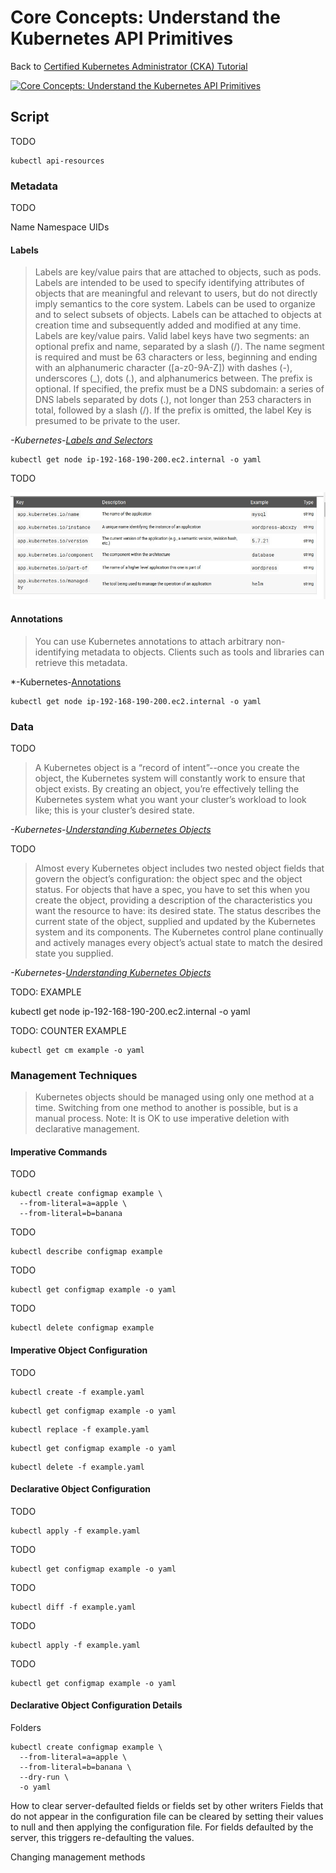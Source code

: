 # Core Concepts: Understand the Kubernetes API Primitives

Back to [Certified Kubernetes Administrator (CKA) Tutorial](https://github.com/larkintuckerllc/k8s-cka-tutorial)

[![Core Concepts: Understand the Kubernetes API Primitives](http://img.youtube.com/vi/XXXXX/0.jpg)](XXXXX)

## Script

TODO

```plaintext
kubectl api-resources
```

### Metadata

TODO

Name
Namespace
UIDs

#### Labels

> Labels are key/value pairs that are attached to objects, such as pods. Labels are intended to be used to specify identifying attributes of objects that are meaningful and relevant to users, but do not directly imply semantics to the core system. Labels can be used to organize and to select subsets of objects. Labels can be attached to objects at creation time and subsequently added and modified at any time.
>Labels are key/value pairs. Valid label keys have two segments: an optional prefix and name, separated by a slash (/). The name segment is required and must be 63 characters or less, beginning and ending with an alphanumeric character ([a-z0-9A-Z]) with dashes (-), underscores (_), dots (.), and alphanumerics between. The prefix is optional. If specified, the prefix must be a DNS subdomain: a series of DNS labels separated by dots (.), not longer than 253 characters in total, followed by a slash (/).
>If the prefix is omitted, the label Key is presumed to be private to the user.

*-Kubernetes-[Labels and Selectors](https://kubernetes.io/docs/concepts/overview/working-with-objects/labels/)*

```plaintext
kubectl get node ip-192-168-190-200.ec2.internal -o yaml
```

TODO

![Recommended Lables](recommended-labels.jpg)

#### Annotations

> You can use Kubernetes annotations to attach arbitrary non-identifying metadata to objects. Clients such as tools and libraries can retrieve this metadata.

*-Kubernetes-[Annotations](https://kubernetes.io/docs/concepts/overview/working-with-objects/annotations/)

```plaintext
kubectl get node ip-192-168-190-200.ec2.internal -o yaml
```

### Data

TODO

> A Kubernetes object is a “record of intent”--once you create the object, the Kubernetes system will constantly work to ensure that object exists. By creating an object, you’re effectively telling the Kubernetes system what you want your cluster’s workload to look like; this is your cluster’s desired state.

*-Kubernetes-[Understanding Kubernetes Objects](https://kubernetes.io/docs/concepts/overview/working-with-objects/kubernetes-objects/)*

TODO

> Almost every Kubernetes object includes two nested object fields that govern the object’s configuration: the object spec and the object status. For objects that have a spec, you have to set this when you create the object, providing a description of the characteristics you want the resource to have: its desired state.
> The status describes the current state of the object, supplied and updated by the Kubernetes system and its components. The Kubernetes control plane continually and actively manages every object’s actual state to match the desired state you supplied.

*-Kubernetes-[Understanding Kubernetes Objects](https://kubernetes.io/docs/concepts/overview/working-with-objects/kubernetes-objects/)*

TODO: EXAMPLE

kubectl get node ip-192-168-190-200.ec2.internal -o yaml

TODO: COUNTER EXAMPLE

```plaintext
kubectl get cm example -o yaml

```

### Management Techniques

> Kubernetes objects should be managed using only one method at a time. Switching from one method to another is possible, but is a manual process.
> Note: It is OK to use imperative deletion with declarative management.



#### Imperative Commands

TODO

```plaintext
kubectl create configmap example \
  --from-literal=a=apple \
  --from-literal=b=banana
```

TODO

```plaintext
kubectl describe configmap example
```

TODO

```plaintext
kubectl get configmap example -o yaml
```

TODO

```plaintext
kubectl delete configmap example
```

#### Imperative Object Configuration

TODO

```plaintext
kubectl create -f example.yaml
```

```plaintext
kubectl get configmap example -o yaml
```

```plaintext
kubectl replace -f example.yaml
```

```plaintext
kubectl get configmap example -o yaml
```

```plaintext
kubectl delete -f example.yaml
```

#### Declarative Object Configuration

TODO

```plaintext
kubectl apply -f example.yaml
```

TODO

```plaintext
kubectl get configmap example -o yaml
```

TODO

```plaintext
kubectl diff -f example.yaml
```

TODO

```plaintext
kubectl apply -f example.yaml
```

TODO

```plaintext
kubectl get configmap example -o yaml
```

#### Declarative Object Configuration Details

Folders

```plaintext
kubectl create configmap example \
  --from-literal=a=apple \
  --from-literal=b=banana \
  --dry-run \
  -o yaml
```

How to clear server-defaulted fields or fields set by other writers
Fields that do not appear in the configuration file can be cleared by setting their values to null and then applying the configuration file. For fields defaulted by the server, this triggers re-defaulting the values.

Changing management methods